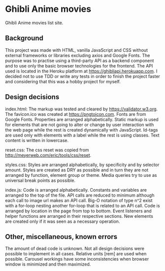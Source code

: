 # Ghibli Anime movies
Ghibli Anime movies list site.

## Background
This project was made with HTML, vanilla JavaScript and CSS without external frameworks or libraries excluding axios and Google Fonts. The purpose was to practise using a third-party API as a backend component and to use only the basic browser technologies for the frontend. The API used is located in the Heroku platform at https://ghibliapi.herokuapp.com. I decided not to use TDD or write any tests in order to finish the project faster and considering that this was a hobby project for myself.

## Design decisions
index.html: The markup was tested and cleared by https://validator.w3.org.
The favicon.ico was created at https://pngtoicon.com.
Fonts are from Google Fonts.
Properties are arranged alphabetically.
Static markup is used for elements that are not going to alter or change by user interaction with the web page while the rest is created dynamically with JavaScript.
Id-tags are used only with elements with a label while the rest is using classes.
Text content is written in lowercase.

reset.css: The css reset was copied from http://meyerweb.com/eric/tools/css/reset.

styles.css: Styles are arranged alphabetically, by specificity and by selector amount.
Styles are created as DRY as possible and in turn they are not arranged by function, element group or theme.
Media queries try to use as universal break points as possible.

index.js: Code is arranged alphabetically.
Constants and variables are arranged to the top of the file.
API calls are reduced to minimum although each call to image url makes an API call.
Big-O notation of type n^2 exist with a for-loop nesting another for-loop that is related to an API call.
Code is arranged by location in the page from top to bottom.
Event listeners and helper functions are arranged in their respective sections.
New elements are created only if it was seen as a necessary operation.

## Other, miscellaneous, known errors
The amount of dead code is unknown. Not all design decisions were possible to implement in all cases. Relative units [rem] are used when possible. Carousel workings have some inconsistencies when browser window is minimized and then maximized.